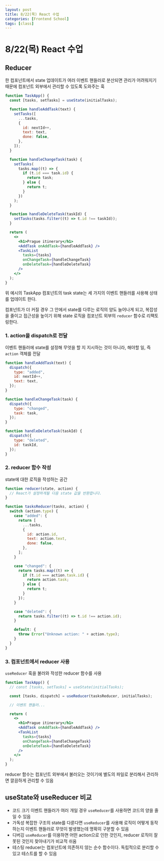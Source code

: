 ```yaml
---
layout: post
title: 8/22(목) React 수업
categories: [Frontend School]
tags: [class]
---
```


# 8/22(목) React 수업

## Reducer

한 컴포넌트에서 state 업데이트가 여러 이벤트 핸들러로 분산되면 관리가 어려워지기 때문에 컴포넌트 외부에서 관리할 수 있도록 도와주는 훅

```jsx
function TaskApp() {
  const [tasks, setTasks] = useState(initialTasks);

  function handleAddTask(text) {
    setTasks([
      ...tasks,
      {
        id: nextId++,
        text: text,
        done: false,
      },
    ]);
  }

  function handleChangeTask(task) {
    setTasks(
      tasks.map((t) => {
        if (t.id === task.id) {
          return task;
        } else {
          return t;
        }
      })
    );
  }

  function handleDeleteTask(taskId) {
    setTasks(tasks.filter((t) => t.id !== taskId));
  }

  return (
    <>
      <h1>Prague itinerary</h1>
      <AddTask onAddTask={handleAddTask} />
      <TaskList
        tasks={tasks}
        onChangeTask={handleChangeTask}
        onDeleteTask={handleDeleteTask}
      />
    </>
  );
}
```

위 예시의 TaskApp 컴포넌트의 task state는 세 가지의 이벤트 핸들러를 사용해 상태를 업데이트 한다.

컴포넌트가 더 커질 경우 그 안에서 state를 다루는 로직의 양도 늘어나게 되고, 복잡성을 줄이고 접근성을 높이기 위해 state 로직을 컴포넌트 외부의 `reducer` 함수로 리팩토링한다.

### 1. action을 dispatch로 전달

이벤트 핸들러에 state를 설정해 무엇을 할 지 지시하는 것이 아니라, 해야할 일, 즉 `action` 객체를 전달

```jsx
function handleAddTask(text) {
  dispatch({
    type: "added",
    id: nextId++,
    text: text,
  });
}

function handleChangeTask(task) {
  dispatch({
    type: "changed",
    task: task,
  });
}

function handleDeleteTask(taskId) {
  dispatch({
    type: "deleted",
    id: taskId,
  });
}
```

### 2. reducer 함수 작성

state에 대한 로직을 작성하는 공간

```jsx
function reducer(state, action) {
  // React가 설정하게될 다음 state 값을 반환합니다.
}

function tasksReducer(tasks, action) {
  switch (action.type) {
    case "added": {
      return [
        ...tasks,
        {
          id: action.id,
          text: action.text,
          done: false,
        },
      ];
    }

    case "changed": {
      return tasks.map((t) => {
        if (t.id === action.task.id) {
          return action.task;
        } else {
          return t;
        }
      });
    }

    case "deleted": {
      return tasks.filter((t) => t.id !== action.id);
    }

    default: {
      throw Error("Unknown action: " + action.type);
    }
  }
}
```

### 3. 컴포넌트에서 reducer 사용

`useReducer` 훅을 불러와 작성한 reducer 함수를 사용

```jsx
function TaskApp() {
  // const [tasks, setTasks] = useState(initialTasks);

  const [tasks, dispatch] = useReducer(tasksReducer, initialTasks);

  // 이벤트 핸들러...

  return (
    <>
      <h1>Prague itinerary</h1>
      <AddTask onAddTask={handleAddTask} />
      <TaskList
        tasks={tasks}
        onChangeTask={handleChangeTask}
        onDeleteTask={handleDeleteTask}
      />
    </>
  );
}
```

reducer 함수는 컴포넌트 외부에서 불러오는 것이기에 별도의 파일로 분리해서 관리하면 깔끔하게 관리할 수 있음

## useState와 useReducer 비교

- 코드 크기
  이벤트 핸들러가 여러 개일 경우 `useReducer`를 사용하면 코드의 양을 줄일 수 있음
- 가독성
  복잡한 구조의 state를 다룬다면 `useReducer`를 사용해 로직이 어떻게 동작하는지 이벤트 핸들러로 무엇이 발생했는데 명확히 구분할 수 있음
- 디버깅
  `useReducer`를 이용하면 어떤 action으로 인한 것인지, reducer 로직이 잘못된 것인지 찾아내기가 비교적 쉬움
- 테스팅
  reducer는 컴포넌트에 의존하지 않는 순수 함수이다. 독립적으로 분리할 수 있고 테스트를 할 수 있음
